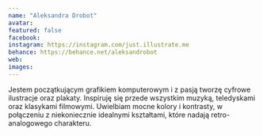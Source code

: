 ```yaml
---
name: "Aleksandra Drobot"
avatar: 
featured: false
facebook: 
instagram: https://instagram.com/just.illustrate.me
behance: https://behance.net/aleksandrobot
web:
images:
---
```

Jestem początkującym grafikiem komputerowym i z pasją tworzę cyfrowe ilustracje oraz plakaty. Inspiruję się przede wszystkim muzyką, teledyskami oraz klasykami filmowymi. Uwielbiam mocne kolory i kontrasty, w połączeniu z niekoniecznie idealnymi kształtami, które nadają retro-analogowego charakteru. 

